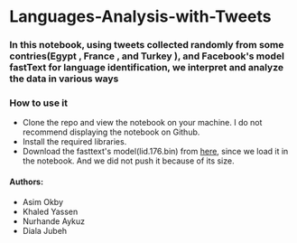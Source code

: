 # Languages-Analysis-with-Tweets

### In this notebook, using tweets collected randomly from some contries(Egypt , France , and Turkey ), and Facebook's model fastText for language identification, we interpret and analyze the data in various ways

### How to use it

- Clone the repo and view the notebook on your machine. I do not recommend displaying the notebook on Github.
- Install the required libraries.
- Download the fasttext's model(lid.176.bin) from <a href='https://fasttext.cc/docs/en/language-identification.html'>here</a>, since we load it in the notebook. And we did not push it because of its size. 


#### Authors: 

- Asim Okby
- Khaled Yassen
- Nurhande Aykuz
- Diala Jubeh
